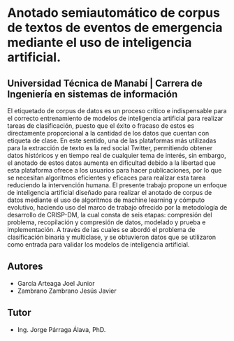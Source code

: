 # Anotado semiautomático de corpus de textos de eventos de emergencia mediante el uso de inteligencia artificial.  
## Universidad Técnica de Manabí | Carrera de Ingeniería en sistemas de información

El etiquetado de corpus de datos es un proceso crítico e indispensable para el correcto entrenamiento de modelos de inteligencia artificial para realizar tareas de clasificación, puesto que el éxito o fracaso de estos es directamente proporcional a la cantidad de los datos que cuentan con etiqueta de clase. En este sentido, una de las plataformas más utilizadas para la extracción de texto es la red social Twitter, permitiendo obtener datos históricos y en tiempo real de cualquier tema de interés, sin embargo, el anotado de estos datos aumenta en dificultad debido a la libertad que esta plataforma ofrece a los usuarios para hacer publicaciones, por lo que se necesitan algoritmos eficientes y eficaces para realizar esta tarea reduciendo la intervención humana.  El presente trabajo propone un enfoque de inteligencia artificial diseñado para realizar el anotado de corpus de datos mediante el uso de algoritmos de machine learning y cómputo evolutivo, haciendo uso del marco de trabajo ofrecido por la metodología de desarrollo de CRISP-DM, la cual consta de seis etapas: compresión del problema, recopilación y compresión de datos, modelado y prueba e implementación. A través de las cuales se abordó el problema de clasificación binaria y multiclase, y se obtuvieron datos que se utilizaron como entrada para validar los modelos de inteligencia artificial.

## Autores  
- García Arteaga Joel Junior  
- Zambrano Zambrano Jesús Javier  

## Tutor  
- Ing. Jorge Párraga Álava, PhD.  
